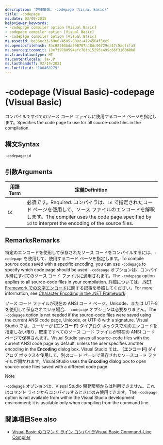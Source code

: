 ```yaml
---
description: '詳細情報: -codepage (Visual Basic)'
title: -codepage
ms.date: 03/09/2018
helpviewer_keywords:
- -codepage compiler option [Visual Basic]
- codepage compiler option [Visual Basic]
- -codepage compiler option [Visual Basic]
ms.assetid: be36ec33-6800-4505-838c-4124564f5cc9
ms.openlocfilehash: 8bc68263bda298787a48dc06729ea17c5adfcfa5
ms.sourcegitcommit: 10e719780594efc781b15295e499c66f316068b8
ms.translationtype: HT
ms.contentlocale: ja-JP
ms.lasthandoff: 02/14/2021
ms.locfileid: "100468279"
---
```

# <a name="-codepage-visual-basic"></a><span data-ttu-id="b857c-103">-codepage (Visual Basic)</span><span class="sxs-lookup"><span data-stu-id="b857c-103">-codepage (Visual Basic)</span></span>

<span data-ttu-id="b857c-104">コンパイルですべてのソース コード ファイルに使用するコード ページを指定します。</span><span class="sxs-lookup"><span data-stu-id="b857c-104">Specifies the code page to use for all source-code files in the compilation.</span></span>  
  
## <a name="syntax"></a><span data-ttu-id="b857c-105">構文</span><span class="sxs-lookup"><span data-stu-id="b857c-105">Syntax</span></span>  
  
```console  
-codepage:id  
```  
  
## <a name="arguments"></a><span data-ttu-id="b857c-106">引数</span><span class="sxs-lookup"><span data-stu-id="b857c-106">Arguments</span></span>  
  
|<span data-ttu-id="b857c-107">用語</span><span class="sxs-lookup"><span data-stu-id="b857c-107">Term</span></span>|<span data-ttu-id="b857c-108">定義</span><span class="sxs-lookup"><span data-stu-id="b857c-108">Definition</span></span>|  
|---|---|  
|`id`|<span data-ttu-id="b857c-109">必須です。</span><span class="sxs-lookup"><span data-stu-id="b857c-109">Required.</span></span> <span data-ttu-id="b857c-110">コンパイラは、`id` で指定されたコード ページを使用して、ソース ファイルのエンコードを解釈します。</span><span class="sxs-lookup"><span data-stu-id="b857c-110">The compiler uses the code page specified by `id` to interpret the encoding of the source files.</span></span>|  
  
## <a name="remarks"></a><span data-ttu-id="b857c-111">Remarks</span><span class="sxs-lookup"><span data-stu-id="b857c-111">Remarks</span></span>  

 <span data-ttu-id="b857c-112">特定のエンコードを使用して保存されたソース コードをコンパイルするには、`-codepage` を使用して、使用するコード ページを指定します。</span><span class="sxs-lookup"><span data-stu-id="b857c-112">To compile source code saved with a specific encoding, you can use `-codepage` to specify which code page should be used.</span></span> <span data-ttu-id="b857c-113">`-codepage` オプションは、コンパイル時にすべてのソース コード ファイルに適用されます。</span><span class="sxs-lookup"><span data-stu-id="b857c-113">The `-codepage` option applies to all source-code files in your compilation.</span></span> <span data-ttu-id="b857c-114">詳細については、[.NET Framework での文字エンコード](../../../standard/base-types/character-encoding.md)に関する記事を参照してください。</span><span class="sxs-lookup"><span data-stu-id="b857c-114">For more information, see [Character Encoding in the .NET Framework](../../../standard/base-types/character-encoding.md).</span></span>  
  
 <span data-ttu-id="b857c-115">ソース コード ファイルが現在の ANSI コード ページ、Unicode、または UTF-8 を使用して保存されている場合、`-codepage` オプションは必要ありません。</span><span class="sxs-lookup"><span data-stu-id="b857c-115">The `-codepage` option is not needed if the source-code files were saved using the current ANSI code page, Unicode, or UTF-8 with a signature.</span></span> <span data-ttu-id="b857c-116">Visual Studio では、ユーザーが **[エンコード]** ダイアログ ボックスで別のエンコードを指定しない限り、既定ですべてのソース コード ファイルが現在の ANSI コード ページで保存されます。</span><span class="sxs-lookup"><span data-stu-id="b857c-116">Visual Studio saves all source-code files with the current ANSI code page by default, unless the user specifies another encoding in the **Encoding** dialog box.</span></span> <span data-ttu-id="b857c-117">Visual Studio では、 **[エンコード]** ダイアログ ボックスを使用して、別のコード ページで保存されたソースコード ファイルが開かれます。</span><span class="sxs-lookup"><span data-stu-id="b857c-117">Visual Studio uses the **Encoding** dialog box to open source-code files saved with a different code page.</span></span>  
  
> [!NOTE]
> <span data-ttu-id="b857c-118">`-codepage` オプションは、Visual Studio 開発環境からは利用できません。これはコマンド ラインからコンパイルするときにのみ使用できます。</span><span class="sxs-lookup"><span data-stu-id="b857c-118">The `-codepage` option is not available from within the Visual Studio development environment; it is available only when compiling from the command line.</span></span>  
  
## <a name="see-also"></a><span data-ttu-id="b857c-119">関連項目</span><span class="sxs-lookup"><span data-stu-id="b857c-119">See also</span></span>

- [<span data-ttu-id="b857c-120">Visual Basic のコマンド ライン コンパイラ</span><span class="sxs-lookup"><span data-stu-id="b857c-120">Visual Basic Command-Line Compiler</span></span>](index.md)
